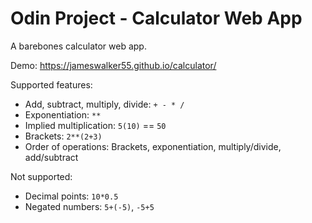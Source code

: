# Odin Project - Calculator Web App

A barebones calculator web app.

Demo: https://jameswalker55.github.io/calculator/

Supported features:

- Add, subtract, multiply, divide: `+ - * /`
- Exponentiation: `**` 
- Implied multiplication: `5(10)` == `50`
- Brackets: `2**(2+3)`
- Order of operations: Brackets, exponentiation, multiply/divide, add/subtract

Not supported:

- Decimal points: `10*0.5`
- Negated numbers: `5+(-5)`, `-5+5` 